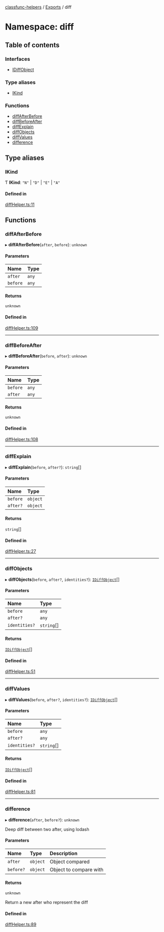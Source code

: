 [classfunc-helpers](../README.md) / [Exports](../modules.md) / diff

# Namespace: diff

## Table of contents

### Interfaces

- [IDiffObject](../interfaces/diff.IDiffObject.md)

### Type aliases

- [IKind](diff.md#ikind)

### Functions

- [diffAfterBefore](diff.md#diffafterbefore)
- [diffBeforeAfter](diff.md#diffbeforeafter)
- [diffExplain](diff.md#diffexplain)
- [diffObjects](diff.md#diffobjects)
- [diffValues](diff.md#diffvalues)
- [difference](diff.md#difference)

## Type aliases

### IKind

Ƭ **IKind**: ``"N"`` \| ``"D"`` \| ``"E"`` \| ``"A"``

#### Defined in

[diffHelper.ts:11](https://github.com/ClassFunc/classfunc-helpers/blob/6fed300/src/diffHelper.ts#L11)

## Functions

### diffAfterBefore

▸ **diffAfterBefore**(`after`, `before`): `unknown`

#### Parameters

| Name | Type |
| :------ | :------ |
| `after` | `any` |
| `before` | `any` |

#### Returns

`unknown`

#### Defined in

[diffHelper.ts:109](https://github.com/ClassFunc/classfunc-helpers/blob/6fed300/src/diffHelper.ts#L109)

___

### diffBeforeAfter

▸ **diffBeforeAfter**(`before`, `after`): `unknown`

#### Parameters

| Name | Type |
| :------ | :------ |
| `before` | `any` |
| `after` | `any` |

#### Returns

`unknown`

#### Defined in

[diffHelper.ts:108](https://github.com/ClassFunc/classfunc-helpers/blob/6fed300/src/diffHelper.ts#L108)

___

### diffExplain

▸ **diffExplain**(`before`, `after?`): `string`[]

#### Parameters

| Name | Type |
| :------ | :------ |
| `before` | `object` |
| `after?` | `object` |

#### Returns

`string`[]

#### Defined in

[diffHelper.ts:27](https://github.com/ClassFunc/classfunc-helpers/blob/6fed300/src/diffHelper.ts#L27)

___

### diffObjects

▸ **diffObjects**(`before`, `after?`, `identities?`): [`IDiffObject`](../interfaces/diff.IDiffObject.md)[]

#### Parameters

| Name | Type |
| :------ | :------ |
| `before` | `any` |
| `after?` | `any` |
| `identities?` | `string`[] |

#### Returns

[`IDiffObject`](../interfaces/diff.IDiffObject.md)[]

#### Defined in

[diffHelper.ts:51](https://github.com/ClassFunc/classfunc-helpers/blob/6fed300/src/diffHelper.ts#L51)

___

### diffValues

▸ **diffValues**(`before`, `after?`, `identities?`): [`IDiffObject`](../interfaces/diff.IDiffObject.md)[]

#### Parameters

| Name | Type |
| :------ | :------ |
| `before` | `any` |
| `after?` | `any` |
| `identities?` | `string`[] |

#### Returns

[`IDiffObject`](../interfaces/diff.IDiffObject.md)[]

#### Defined in

[diffHelper.ts:81](https://github.com/ClassFunc/classfunc-helpers/blob/6fed300/src/diffHelper.ts#L81)

___

### difference

▸ **difference**(`after`, `before?`): `unknown`

Deep diff between two after, using lodash

#### Parameters

| Name | Type | Description |
| :------ | :------ | :------ |
| `after` | `object` | Object compared |
| `before?` | `object` | Object to compare with |

#### Returns

`unknown`

Return a new after who represent the diff

#### Defined in

[diffHelper.ts:89](https://github.com/ClassFunc/classfunc-helpers/blob/6fed300/src/diffHelper.ts#L89)
